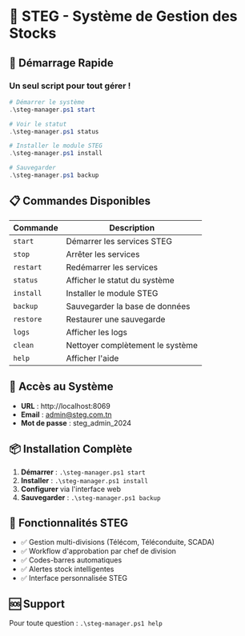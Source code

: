 # 🏢 STEG - Système de Gestion des Stocks

## 🚀 Démarrage Rapide

### Un seul script pour tout gérer !

```powershell
# Démarrer le système
.\steg-manager.ps1 start

# Voir le statut
.\steg-manager.ps1 status

# Installer le module STEG
.\steg-manager.ps1 install

# Sauvegarder
.\steg-manager.ps1 backup
```

## 📋 Commandes Disponibles

| Commande | Description |
|----------|-------------|
| `start` | Démarrer les services STEG |
| `stop` | Arrêter les services |
| `restart` | Redémarrer les services |
| `status` | Afficher le statut du système |
| `install` | Installer le module STEG |
| `backup` | Sauvegarder la base de données |
| `restore` | Restaurer une sauvegarde |
| `logs` | Afficher les logs |
| `clean` | Nettoyer complètement le système |
| `help` | Afficher l'aide |

## 🎯 Accès au Système

- **URL** : http://localhost:8069
- **Email** : admin@steg.com.tn
- **Mot de passe** : steg_admin_2024

## 📦 Installation Complète

1. **Démarrer** : `.\steg-manager.ps1 start`
2. **Installer** : `.\steg-manager.ps1 install`
3. **Configurer** via l'interface web
4. **Sauvegarder** : `.\steg-manager.ps1 backup`

## 🏢 Fonctionnalités STEG

- ✅ Gestion multi-divisions (Télécom, Téléconduite, SCADA)
- ✅ Workflow d'approbation par chef de division
- ✅ Codes-barres automatiques
- ✅ Alertes stock intelligentes
- ✅ Interface personnalisée STEG

## 🆘 Support

Pour toute question : `.\steg-manager.ps1 help`
